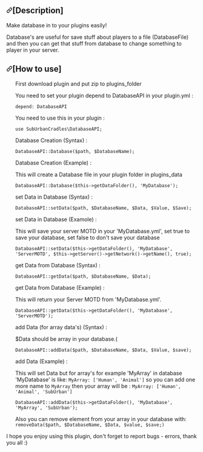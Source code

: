 <h2><a id="user-content-description" class="anchor" aria-hidden="true" href="#description"><svg class="octicon octicon-link" viewBox="0 0 16 16" version="1.1" width="16" height="16" aria-hidden="true"><path fill-rule="evenodd" d="M7.775 3.275a.75.75 0 001.06 1.06l1.25-1.25a2 2 0 112.83 2.83l-2.5 2.5a2 2 0 01-2.83 0 .75.75 0 00-1.06 1.06 3.5 3.5 0 004.95 0l2.5-2.5a3.5 3.5 0 00-4.95-4.95l-1.25 1.25zm-4.69 9.64a2 2 0 010-2.83l2.5-2.5a2 2 0 012.83 0 .75.75 0 001.06-1.06 3.5 3.5 0 00-4.95 0l-2.5 2.5a3.5 3.5 0 004.95 4.95l1.25-1.25a.75.75 0 00-1.06-1.06l-1.25 1.25a2 2 0 01-2.83 0z"></path></svg></a><a id="user-content-description" href="#description"></a>[Description]</h2>
<p>Make database in to your plugins easily!</p>
<p>Database's are useful for save stuff about players to a file (DatabaseFile) and then you can get that stuff from database to change something to player in your server.</p>
<h2><a id="user-content-usage" class="anchor" aria-hidden="true" href="#usage"><svg class="octicon octicon-link" viewBox="0 0 16 16" version="1.1" width="16" height="16" aria-hidden="true"><path fill-rule="evenodd" d="M7.775 3.275a.75.75 0 001.06 1.06l1.25-1.25a2 2 0 112.83 2.83l-2.5 2.5a2 2 0 01-2.83 0 .75.75 0 00-1.06 1.06 3.5 3.5 0 004.95 0l2.5-2.5a3.5 3.5 0 00-4.95-4.95l-1.25 1.25zm-4.69 9.64a2 2 0 010-2.83l2.5-2.5a2 2 0 012.83 0 .75.75 0 001.06-1.06 3.5 3.5 0 00-4.95 0l-2.5 2.5a3.5 3.5 0 004.95 4.95l1.25-1.25a.75.75 0 00-1.06-1.06l-1.25 1.25a2 2 0 01-2.83 0z"></path></svg></a><a id="user-content-usage" href="#usage"></a>[How to use]</h2>
<ol>
  <p>First download plugin and put zip to plugins_folder</p>
  <p>You need to set your plugin depend to DatabaseAPI in your plugin.yml :</p>
  <pre><code>depend: DatabaseAPI</code></pre>
  <p>You need to use this in your plugin :</p>
  <pre><code>use SubUrbanCradles\DatabaseAPI;</code></pre>
  <p>Database Creation (Syntax) :</p>
  <pre><code>DatabaseAPI::Database($path, $DatabaseName);</code></pre>
  <p>Database Creation (Example) :</p>
  <p>This will create a Database file in your plugin folder in plugins_data</p>
  <pre><code>DatabaseAPI::Database($this->getDataFolder(), 'MyDatabase');</code></pre>
  <p>set Data in Database (Syntax) :</p>
  <pre><code>DatabaseAPI::setData($path, $DatabaseName, $Data, $Value, $Save);</code></pre>
  <p>set Data in Database (Examole) :</p>
  <p>This will save your server MOTD in your 'MyDatabase.yml', set true to save your database, set false to don't save your database</p>
  <pre><code>DatabaseAPI::setData($this->getDataFolder(), 'MyDatabase', 'ServerMOTD', $this->getServer()->getNetwork()->getName(), true);</code></pre>
  <p>get Data from Database (Syntax) : </p>
  <pre><code>DatabaseAPI::getData($path, $DatabaseName, $Data);</code></pre>
  <p>get Data from Database (Example) :</p><p>This will return your Server MOTD from 'MyDatabase.yml'.</p>
    <pre><code>DatabaseAPI::getData($this->getDataFolder(), 'MyDatabase', 'ServerMOTD');</code></pre>
  <p>add Data (for array data's) (Syntax) :</p>
  <p>$Data should be array in your database.(</p>
  <pre><code>DatabaseAPI::addData($path, $DatabaseName, $Data, $Value, $save);</code></pre>
  <p>add Data (Example) :</p>
  <p>This will set Data but for array's for example 'MyArray' in database 'MyDatabase' is like: <code>MyArray: ['Human', 'Animal']</code> so you can add one more name to <code>MyArray</code> then your array will be : <code>MyArray: ['Human', 'Animal', 'SubUrban']</code>
  <pre><code>DatabaseAPI::addData($this->getDataFolder(), 'MyDatabase', 'MyArray', 'SubUrban');</code></pre>
  <p>Also you can remove element from your array in your database with: <code>removeData($path, $DatabaseName, $Data, $value, $save;)</code>
  
</ol>
<p>I hope you enjoy using this plugin, don't forget to report bugs - errors, thank you all :)</p>
